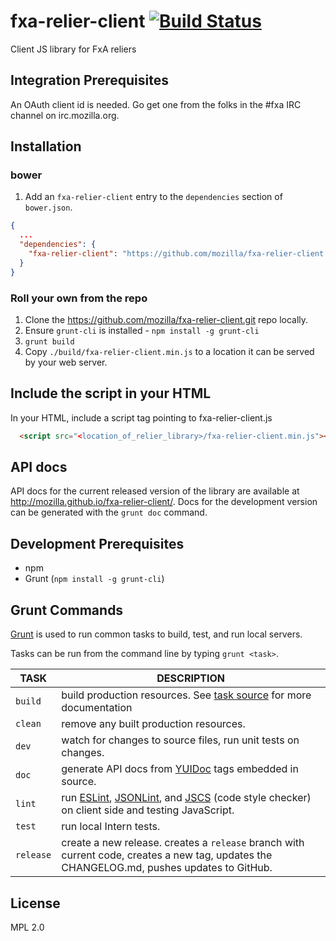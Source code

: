 # fxa-relier-client [![Build Status](https://travis-ci.org/mozilla/fxa-relier-client.svg)](https://travis-ci.org/mozilla/fxa-relier-client)

Client JS library for FxA reliers

## Integration Prerequisites
An OAuth client id is needed. Go get one from the folks in the #fxa IRC channel on irc.mozilla.org.

## Installation

### bower
1. Add an `fxa-relier-client` entry to the `dependencies` section of `bower.json`.

```json
{
  ...
  "dependencies": {
    "fxa-relier-client": "https://github.com/mozilla/fxa-relier-client.git#<latest_version>"
  }
}
```

### Roll your own from the repo
1. Clone the https://github.com/mozilla/fxa-relier-client.git repo locally.
2. Ensure `grunt-cli` is installed - `npm install -g grunt-cli`
3. `grunt build`
4. Copy `./build/fxa-relier-client.min.js` to a location it can be served by your web server.

## Include the script in your HTML
In your HTML, include a script tag pointing to fxa-relier-client.js
```html
  <script src="<location_of_relier_library>/fxa-relier-client.min.js"></script>
```

## API docs
API docs for the current released version of the library are available at http://mozilla.github.io/fxa-relier-client/. Docs for the development version can be generated with the `grunt doc` command.

## Development Prerequisites

* npm
* Grunt (`npm install -g grunt-cli`)

## Grunt Commands

[Grunt](http://gruntjs.com/) is used to run common tasks to build, test, and run local servers.

Tasks can be run from the command line by typing `grunt <task>`.

| TASK | DESCRIPTION |
|------|-------------|
| `build` | build production resources. See [task source](https://github.com/mozilla/fxa-relier-client/blob/edbfb4acc1bb7977af679bd7fa7db6b164d09767/Gruntfile.js#L21) for more documentation |
| `clean` | remove any built production resources. |
| `dev` | watch for changes to source files, run unit tests on changes. |
| `doc` | generate API docs from [YUIDoc](http://yui.github.io/yuidoc/) tags embedded in source. |
| `lint` | run [ESLint](http://eslint.org/), [JSONLint](http://jsonlint.com/), and [JSCS](https://www.npmjs.com/package/jscs) (code style checker) on client side and testing JavaScript. |
| `test` | run local Intern tests. |
| `release` | create a new release. creates a `release` branch with current code, creates a new tag, updates the CHANGELOG.md, pushes updates to GitHub. |

## License

MPL 2.0
